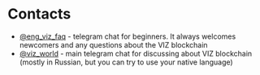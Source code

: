 # Contacts

* [@eng_viz_faq](https://t.me/eng_viz_faq) - telegram chat for beginners. It always welcomes newcomers and any questions about the VIZ blockchain
* [@viz_world](https://t.me/viz_world) - main telegram chat for discussing about VIZ blockchain (mostly in Russian, but you can try to use your native language)
